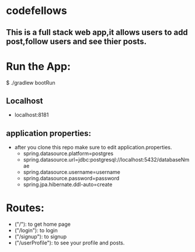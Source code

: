 # codefellows

## This is a full stack web app,it allows users to add post,follow users and see thier posts.

# Run the App:
$ ./gradlew bootRun

## Localhost
* localhost:8181

## application properties:
- after you clone this repo make sure to edit application.properties.
    * spring.datasource.platform=postgres
    * spring.datasource.url=jdbc:postgresql://localhost:5432/databaseNmae
    * spring.datasource.username=username
    * spring.datasource.password=password
    * spring.jpa.hibernate.ddl-auto=create

# Routes:
- ("/"): to get home page
- ("/login"): to login
- ("/signup"): to signup
- ("/userProfile"): to see your profile and posts.
